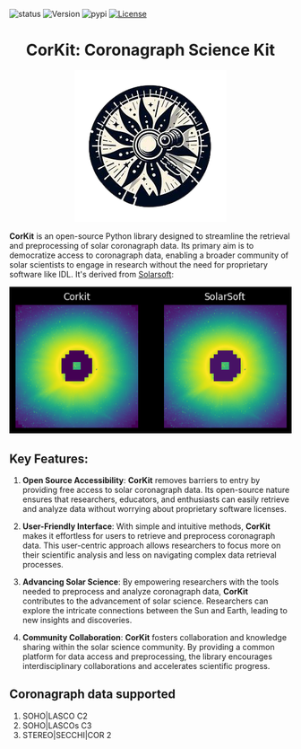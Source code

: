 
![status](https://img.shields.io/badge/status-beta-red.svg)
![Version](https://img.shields.io/badge/version-1.0.3-blue.svg)
![pypi](https://img.shields.io/pypi/pyversions/corkit)
[![License](https://img.shields.io/badge/License-MIT-yellow.svg)](https://opensource.org/licenses/MIT)

<h1 style="text-align:center;">CorKit: Coronagraph Science Kit</h1>

<div style="text-align:center;">
    <img src="https://github.com/Jorgedavyd/corkit/blob/main/docs/source/logo.png">
</div>

**CorKit** is an open-source Python library designed to streamline the retrieval and preprocessing of solar coronagraph data. Its primary aim is to democratize access to coronagraph data, enabling a broader community of solar scientists to engage in research without the need for proprietary software like IDL. It's derived from [Solarsoft](https://www.lmsal.com/solarsoft/):

<div style="text-align:center;">
    <img src="https://github.com/Jorgedavyd/corkit/blob/main/docs/examples/c2.png">
</div>

## Key Features:

1. **Open Source Accessibility**: **CorKit** removes barriers to entry by providing free access to solar coronagraph data. Its open-source nature ensures that researchers, educators, and enthusiasts can easily retrieve and analyze data without worrying about proprietary software licenses.

2. **User-Friendly Interface**: With simple and intuitive methods, **CorKit** makes it effortless for users to retrieve and preprocess coronagraph data. This user-centric approach allows researchers to focus more on their scientific analysis and less on navigating complex data retrieval processes.

3. **Advancing Solar Science**: By empowering researchers with the tools needed to preprocess and analyze coronagraph data, **CorKit** contributes to the advancement of solar science. Researchers can explore the intricate connections between the Sun and Earth, leading to new insights and discoveries.

4. **Community Collaboration**: **CorKit** fosters collaboration and knowledge sharing within the solar science community. By providing a common platform for data access and preprocessing, the library encourages interdisciplinary collaborations and accelerates scientific progress.

## Coronagraph data supported
1. SOHO|LASCO C2
2. SOHO|LASCOs C3
3. STEREO|SECCHI|COR 2


